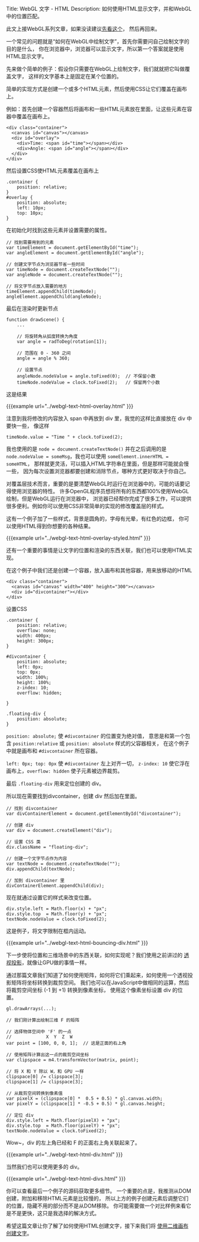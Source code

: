 Title: WebGL 文字 - HTML
Description: 如何使用HTML显示文字，并和WebGL中的位置匹配。

此文上接WebGL系列文章，如果没读建议[先看这个](webgl-3d-perspective.html)，
然后再回来。

一个常见的问题就是“如何在WebGL中绘制文字”，首先你需要问自己绘制文字的目的是什么，
你在浏览器中，浏览器可以显示文字，所以第一个答案就是使用HTML显示文字。

先来做个简单的例子：假设你只需要在WebGL上绘制文字，我们就就把它叫做覆盖文字，
这样的文字基本上是固定在某个位置的。

简单的实现方式是创建一个或多个HTML元素，然后使用CSS让它们覆盖在画布上。

例如：首先创建一个容器然后将画布和一些HTML元素放在里面，让这些元素在容器中覆盖在画布上。

    <div class="container">
      <canvas id="canvas"></canvas>
      <div id="overlay">
        <div>Time: <span id="time"></span></div>
        <div>Angle: <span id="angle"></span></div>
      </div>
    </div>

然后设置CSS使HTML元素覆盖在画布上

    .container {
        position: relative;
    }
    #overlay {
        position: absolute;
        left: 10px;
        top: 10px;
    }

在初始化时找到这些元素并设置需要的属性。

    // 找到需要用到的元素
    var timeElement = document.getElementById("time");
    var angleElement = document.getElementById("angle");

    // 创建文字节点为浏览器节省一些时间
    var timeNode = document.createTextNode("");
    var angleNode = document.createTextNode("");

    // 将文字节点放入需要的地方
    timeElement.appendChild(timeNode);
    angleElement.appendChild(angleNode);

最后在渲染时更新节点

    function drawScene() {
        ...

        // 将旋转角从弧度转换为角度
        var angle = radToDeg(rotation[1]);

        // 范围在 0 - 360 之间
        angle = angle % 360;

        // 设置节点
        angleNode.nodeValue = angle.toFixed(0);  // 不保留小数
        timeNode.nodeValue = clock.toFixed(2);   // 保留两个小数

这是结果

{{{example url="../webgl-text-html-overlay.html" }}}

注意到我将修改的内容放入 span 中再放到 div 里，我觉的这样比直接放在 div 中要快一些，
像这样

    timeNode.value = "Time " + clock.toFixed(2);

我也使用的是  `node = document.createTextNode()` 并在之后调用的是
`node.nodeValue = someMsg`，我也可以使用 `someElement.innerHTML = someHTML`，
那样就更灵活，可以插入HTML字符串在里面，但是那样可能就会慢一些，
因为每次设置浏览器都要创建和消除节点，哪种方式更好取决于你自己。

对覆盖层技术而言，重要的是要清楚WebGL时运行在浏览器中的，可能的话要记得使用浏览器的特性。
许多OpenGL程序员想将所有的东西都100%使用WebGL绘制，但是WebGL运行在浏览器中，
浏览器已经帮你完成了很多工作，可以提供很多便利。例如你可以使用CSS非常简单的实现的修改覆盖层的样式。

这有一个例子加了一些样式，背景是圆角的，字母有光晕，有红色的边框，
你可以使用HTML得到你想要的各种结果。

{{{example url="../webgl-text-html-overlay-styled.html" }}}

还有一个重要的事情是让文字的位置和渲染的东西关联，我们也可以使用HTML实现。

在这个例子中我们还是创建一个容器，放入画布和其他容器，用来放移动的HTML

    <div class="container">
      <canvas id="canvas" width="400" height="300"></canvas>
      <div id="divcontainer"></div>
    </div>

设置CSS

    .container {
        position: relative;
        overflow: none;
        width: 400px;
        height: 300px;
    }

    #divcontainer {
        position: absolute;
        left: 0px;
        top: 0px;
        width: 100%;
        height: 100%;
        z-index: 10;
        overflow: hidden;

    }

    .floating-div {
        position: absolute;
    }

`position: absolute;` 使 `#divcontainer` 的位置变为绝对值，
意思是和第一个包含 `position:relative` 或 `position: absolute` 样式的父容器相关，
在这个例子中就是画布和 `#divcontainer` 所在容器。

`left: 0px; top: 0px` 使 `#divcontainer` 左上对齐一切，
`z-index: 10` 使它浮在画布上，`overflow: hidden` 使子元素被边界裁剪。

最后 `.floating-div` 用来定位创建的 div。

所以现在需要找到divcontainer，创建 div 然后加在里面。

    // 找到 divcontainer
    var divContainerElement = document.getElementById("divcontainer");

    // 创建 div
    var div = document.createElement("div");

    // 设置 CSS 类
    div.className = "floating-div";

    // 创建一个文字节点作为内容
    var textNode = document.createTextNode("");
    div.appendChild(textNode);

    // 加到 divcontainer 里
    divContainerElement.appendChild(div);

现在就通过设置它的样式来改变位置。

    div.style.left = Math.floor(x) + "px";
    div.style.top  = Math.floor(y) + "px";
    textNode.nodeValue = clock.toFixed(2);

这是例子，将文字限制在框内运动。

{{{example url="../webgl-text-html-bouncing-div.html" }}}

下一步使将位置和三维场景中的东西关联，如何实现呢？我们使用之前讲过的
[透视投影](webgl-3d-perspective.html)，就像让GPU做的事情一样。

通过那篇文章我们知道了如何使用矩阵，如何将它们乘起来，如何使用一个透视投影矩阵将坐标转换到裁剪空间。
我们也可以在JavaScript中做相同的运算，然后将裁剪空间坐标 (-1 到 +1) 转换到像素坐标，
使用这个像素坐标设置 div 的位置。

    gl.drawArrays(...);

    // 我们刚计算出绘制三维 F 的矩阵

    // 选择物体空间中 'F' 的一点
    //             X  Y  Z  W
    var point = [100, 0, 0, 1];  // 这是正面的右上角

    // 使用矩阵计算出这一点的裁剪空间坐标
    var clipspace = m4.transformVector(matrix, point);

    // 将 X 和 Y 除以 W，和 GPU 一样
    clipspace[0] /= clipspace[3];
    clipspace[1] /= clipspace[3];

    // 从裁剪空间转换到像素值
    var pixelX = (clipspace[0] *  0.5 + 0.5) * gl.canvas.width;
    var pixelY = (clipspace[1] * -0.5 + 0.5) * gl.canvas.height;

    // 定位 div
    div.style.left = Math.floor(pixelX) + "px";
    div.style.top  = Math.floor(pixelY) + "px";
    textNode.nodeValue = clock.toFixed(2);

Wow~，div 的左上角已经和 F 的正面右上角关联起来了。

{{{example url="../webgl-text-html-div.html" }}}

当然我们也可以使用更多的 div。

{{{example url="../webgl-text-html-divs.html" }}}

你可以查看最后一个例子的源码获取更多细节。
一个重要的点是，我推测从DOM创建，附加和移除HTML元素是比较慢的，
所以上方的例子创建元素后调整它们的位置，隐藏不用的部分而不是从DOM移除。
你可能需要做一个对比样例来看它是不是更快，这只是我选择的解决方式。

希望这篇文章让你了解了如何使用HTML创建文字，接下来我们将
[使用二维画布创建文字](webgl-text-canvas2d.html)。



